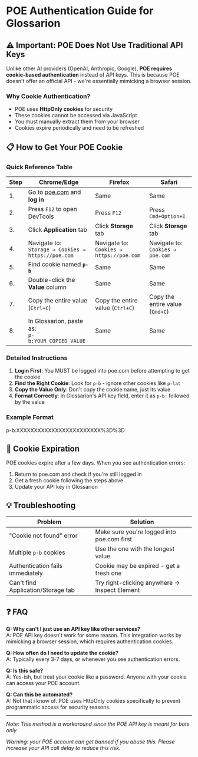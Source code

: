 # POE Authentication Guide for Glossarion

## ⚠️ Important: POE Does Not Use Traditional API Keys

Unlike other AI providers (OpenAI, Anthropic, Google), **POE requires cookie-based authentication** instead of API keys. This is because POE doesn't offer an official API - we're essentially mimicking a browser session.

### Why Cookie Authentication?

- POE uses **HttpOnly cookies** for security
- These cookies cannot be accessed via JavaScript
- You must manually extract them from your browser
- Cookies expire periodically and need to be refreshed

## 📋 How to Get Your POE Cookie

### Quick Reference Table

| Step | Chrome/Edge | Firefox | Safari |
|------|-------------|---------|--------|
| 1. | Go to [poe.com](https://poe.com) and **log in** | Same | Same |
| 2. | Press `F12` to open DevTools | Press `F12` | Press `Cmd+Option+I` |
| 3. | Click **Application** tab | Click **Storage** tab | Click **Storage** tab |
| 4. | Navigate to:<br>`Storage → Cookies → https://poe.com` | Navigate to:<br>`Cookies → https://poe.com` | Navigate to:<br>`Cookies → poe.com` |
| 5. | Find cookie named **`p-b`** | Same | Same |
| 6. | Double-click the **Value** column | Same | Same |
| 7. | Copy the entire value (`Ctrl+C`) | Copy the entire value (`Ctrl+C`) | Copy the entire value (`Cmd+C`) |
| 8. | In Glossarion, paste as:<br>`p-b:YOUR_COPIED_VALUE` | Same | Same |

### Detailed Instructions

1. **Login First**: You MUST be logged into poe.com before attempting to get the cookie
2. **Find the Right Cookie**: Look for `p-b` - ignore other cookies like `p-lat`
3. **Copy the Value Only**: Don't copy the cookie name, just its value
4. **Format Correctly**: In Glossarion's API key field, enter it as `p-b:` followed by the value

### Example Format

p-b:XXXXXXXXXXXXXXXXXXXXXXXX%3D%3D

## 🔄 Cookie Expiration

POE cookies expire after a few days. When you see authentication errors:

1. Return to poe.com and check if you're still logged in
2. Get a fresh cookie following the steps above
3. Update your API key in Glossarion

## 💡 Troubleshooting

| Problem | Solution |
|---------|----------|
| "Cookie not found" error | Make sure you're logged into poe.com first |
| Multiple `p-b` cookies | Use the one with the longest value |
| Authentication fails immediately | Cookie may be expired - get a fresh one |
| Can't find Application/Storage tab | Try right-clicking anywhere → Inspect Element |

## ❓ FAQ

**Q: Why can't I just use an API key like other services?**  
A: POE API key doesn't work for some reason. This integration works by mimicking a browser session, which requires authentication cookies.

**Q: How often do I need to update the cookie?**  
A: Typically every 3-7 days, or whenever you see authentication errors.

**Q: Is this safe?**  
A: Yes-ish, but treat your cookie like a password. Anyone with your cookie can access your POE account.

**Q: Can this be automated?**  
A: Not that i know of. POE uses HttpOnly cookies specifically to prevent programmatic access for security reasons.

---

*Note: This method is a workaround since the POE API key is meant for bots only*

*Warning: your POE account can get banned if you abuse this. Please increase your API call delay to reduce this risk.*
